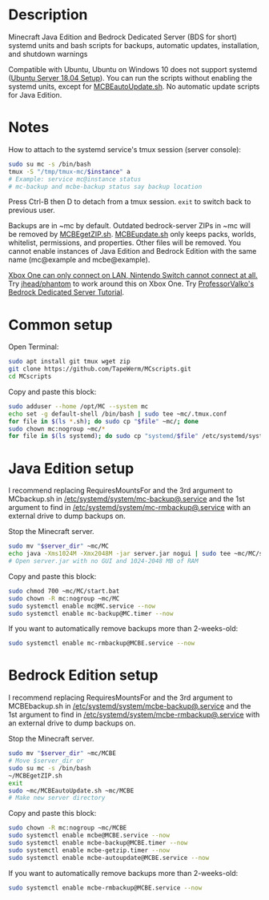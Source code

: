 # Description
Minecraft Java Edition and Bedrock Dedicated Server (BDS for short) systemd units and bash scripts for backups, automatic updates, installation, and shutdown warnings

Compatible with Ubuntu, Ubuntu on Windows 10 does not support systemd ([Ubuntu Server 18.04 Setup](https://gist.github.com/TapeWerm/d65ae4aeb6653b669e68b0fb25ec27f3)). You can run the scripts without enabling the systemd units, except for [MCBEautoUpdate.sh](MCBEautoUpdate.sh). No automatic update scripts for Java Edition.
# Notes
How to attach to the systemd service's tmux session (server console):
```bash
sudo su mc -s /bin/bash
tmux -S "/tmp/tmux-mc/$instance" a
# Example: service mc@instance status
# mc-backup and mcbe-backup status say backup location
```
Press Ctrl-B then D to detach from a tmux session. `exit` to switch back to previous user.

Backups are in ~mc by default. Outdated bedrock-server ZIPs in ~mc will be removed by [MCBEgetZIP.sh](MCBEgetZIP.sh). [MCBEupdate.sh](MCBEupdate.sh) only keeps packs, worlds, whitelist, permissions, and properties. Other files will be removed. You cannot enable instances of Java Edition and Bedrock Edition with the same name (mc@example and mcbe@example).

[Xbox One can only connect on LAN, Nintendo Switch cannot connect at all.](https://help.mojang.com/customer/en/portal/articles/2954250-dedicated-servers-for-minecraft-on-bedrock) Try [jhead/phantom](https://github.com/jhead/phantom) to work around this on Xbox One. Try [ProfessorValko's Bedrock Dedicated Server Tutorial](https://www.reddit.com/user/ProfessorValko/comments/9f438p/bedrock_dedicated_server_tutorial/).
# Common setup
Open Terminal:
```bash
sudo apt install git tmux wget zip
git clone https://github.com/TapeWerm/MCscripts.git
cd MCscripts
```
Copy and paste this block:
```bash
sudo adduser --home /opt/MC --system mc
echo set -g default-shell /bin/bash | sudo tee ~mc/.tmux.conf
for file in $(ls *.sh); do sudo cp "$file" ~mc/; done
sudo chown mc:nogroup ~mc/*
for file in $(ls systemd); do sudo cp "systemd/$file" /etc/systemd/system/; done
```
# Java Edition setup
I recommend replacing RequiresMountsFor and the 3rd argument to MCbackup.sh in [/etc/systemd/system/mc-backup@.service](systemd/mc-backup@.service) and the 1st argument to find in [/etc/systemd/system/mc-rmbackup@.service](systemd/mc-rmbackup@.service) with an external drive to dump backups on.

Stop the Minecraft server.
```bash
sudo mv "$server_dir" ~mc/MC
echo java -Xms1024M -Xmx2048M -jar server.jar nogui | sudo tee ~mc/MC/start.bat
# Open server.jar with no GUI and 1024-2048 MB of RAM
```
Copy and paste this block:
```bash
sudo chmod 700 ~mc/MC/start.bat
sudo chown -R mc:nogroup ~mc/MC
sudo systemctl enable mc@MC.service --now
sudo systemctl enable mc-backup@MC.timer --now
```
If you want to automatically remove backups more than 2-weeks-old:
```bash
sudo systemctl enable mc-rmbackup@MCBE.service --now
```
# Bedrock Edition setup
I recommend replacing RequiresMountsFor and the 3rd argument to MCBEbackup.sh in [/etc/systemd/system/mcbe-backup@.service](systemd/mcbe-backup@.service) and the 1st argument to find in [/etc/systemd/system/mcbe-rmbackup@.service](systemd/mcbe-rmbackup@.service) with an external drive to dump backups on.

Stop the Minecraft server.
```bash
sudo mv "$server_dir" ~mc/MCBE
# Move $server_dir or
sudo su mc -s /bin/bash
~/MCBEgetZIP.sh
exit
sudo ~mc/MCBEautoUpdate.sh ~mc/MCBE
# Make new server directory
```
Copy and paste this block:
```bash
sudo chown -R mc:nogroup ~mc/MCBE
sudo systemctl enable mcbe@MCBE.service --now
sudo systemctl enable mcbe-backup@MCBE.timer --now
sudo systemctl enable mcbe-getzip.timer --now
sudo systemctl enable mcbe-autoupdate@MCBE.service --now
```
If you want to automatically remove backups more than 2-weeks-old:
```bash
sudo systemctl enable mcbe-rmbackup@MCBE.service --now
```
